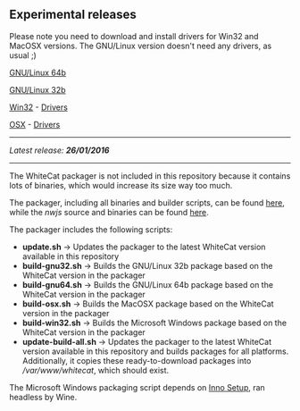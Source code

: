 ## Experimental releases

Please note you need to download and install drivers for Win32 and MacOSX versions. The GNU/Linux version doesn't need any drivers, as usual ;)

[GNU/Linux 64b](http://vps34736.ovh.net/whitecat/WhiteCat-gnu64.zip)

[GNU/Linux 32b](http://vps34736.ovh.net/whitecat/WhiteCat-gnu32.zip)

[Win32](http://vps34736.ovh.net/whitecat/WhiteCat-win32.zip) - [Drivers](https://www.silabs.com/Support%20Documents/Software/CP210x_VCP_Windows.zip)

[OSX](http://vps34736.ovh.net/whitecat/WhiteCat-osx.zip) - [Drivers](https://www.silabs.com/Support%20Documents/Software/Mac_OSX_VCP_Driver.zip)

---

_Latest release: **26/01/2016**_

---

The WhiteCat packager is not included in this repository because it contains lots of binaries, which would increase its size way too much.

The packager, including all binaries and builder scripts, can be found [here](http://vps34736.ovh.net/whitecat/WhiteCat-builder.tar.gz), while the _nwjs_ source and binaries can be found [here](https://github.com/nwjs/nw.js).

The packager includes the following scripts:

* **update.sh** → Updates the packager to the latest WhiteCat version available in this repository
* **build-gnu32.sh** → Builds the GNU/Linux 32b package based on the WhiteCat version in the packager
* **build-gnu64.sh** → Builds the GNU/Linux 64b package based on the WhiteCat version in the packager
* **build-osx.sh** → Builds the MacOSX package based on the WhiteCat version in the packager
* **build-win32.sh** → Builds the Microsoft Windows package based on the WhiteCat version in the packager
* **update-build-all.sh** → Updates the packager to the latest WhiteCat version available in this repository and builds packages for all platforms. Additionally, it copies these ready-to-download packages into _/var/www/whitecat_, which should exist.

The Microsoft Windows packaging script depends on [Inno Setup](http://www.jrsoftware.org/isinfo.php), ran headless by Wine.
